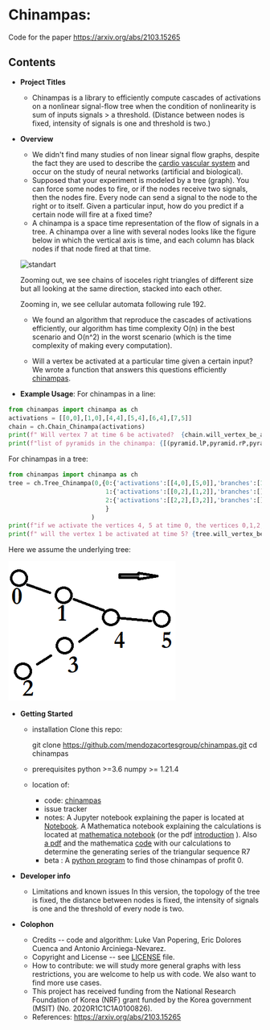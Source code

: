 # Chinampas:
Code for the paper https://arxiv.org/abs/2103.15265


## Contents


* **Project Titles**
  - Chinampas is a library to efficiently compute cascades of activations on a nonlinear signal-flow tree when the condition of nonlinearity is sum of inputs signals > a threshold. (Distance between nodes is fixed, intensity of signals is one and threshold is two.)


* **Overview**
  - We didn't find many studies of non linear signal flow graphs, despite the fact they are used to describe the [cardio vascular system](https://en.wikipedia.org/wiki/Signal-flow_graph#:~:text=Nonlinear%20flow%20graphs) and occur on the study of neural networks (artificial and biological).
  - Supposed that your experiment is modeled by a tree (graph). You can force some nodes to fire, or if the nodes receive two signals, then the nodes fire. Every node can send a signal to the node to the right or to itself.  Given a particular input, how do you predict if a certain node will fire at a fixed time?
  - A chinampa is a space time representation of the flow of signals in a tree. A chinampa over a line with several nodes looks like the figure below in which the vertical axis is time, and each column has black nodes if that node fired at that time.

  ![standart](https://user-images.githubusercontent.com/18435221/112927159-8c8d2100-90e2-11eb-93a0-69e93edf529b.png)

  Zooming out, we see chains of isoceles right triangles of different size but all looking at the same direction, stacked into each other.

  Zooming in, we see cellular automata following rule 192.

  - We found an algorithm that reproduce the cascades of activations efficiently, our algorithm has time complexity O(n) in the best scenario and O(n^2) in the worst scenario (which is the time complexity of making every computation).

  - Will a vertex be activated at a particular time given a certain input?
    We wrote a function that answers this questions efficiently [chinampas](chinampa/chinampa.py).

* **Example Usage**: 
For chinampas in a line:
```python
from chinampas import chinampa as ch
activations = [[0,0],[1,0],[4,4],[5,4],[6,4],[7,5]]
chain = ch.Chain_Chinampa(activations)
print(f" Will vertex 7 at time 6 be activated?  {chain.will_vertex_be_activated(7,6)} ")
print(f"list of pyramids in the chinampa: {[(pyramid.lP,pyramid.rP,pyramid.time) for pyramid in chain.pyramids]}")
```
For chinampas in a tree:


```python
from chinampas import chinampa as ch
tree = ch.Tree_Chinampa(0,{0:{'activations':[[4,0],[5,0]],'branches':[1,2]},
                           1:{'activations':[[0,2],[1,2]],'branches':[]},
                           2:{'activations':[[2,2],[3,2]],'branches':[]}
                           }
                       )
print(f"if we activate the vertices 4, 5 at time 0, the vertices 0,1,2,3 at time 2, ")
print(f" will the vertex 1 be activated at time 5? {tree.will_vertex_be_activated(1,5)}") #The node index is global i.e, node 0 is in branch 1, node 2 in branch 2, etc. -Luke
```
Here we assume the underlying tree:

  ![tree](notes/img/underlyingtree.png)

   

* **Getting Started**
  - installation
    Clone this repo:
 
    git clone https://github.com/mendozacortesgroup/chinampas.git
    cd chinampas
  - prerequisites
    python >=3.6
    numpy >= 1.21.4 

  - location of:
    - code: [chinampas](chinampas)
    - issue tracker
    - notes: A Jupyter notebook explaining the paper is located at  [Notebook](Chinampas.ipynb). A Mathematica notebook explaining the calculations is located at [mathematica notebook](Introduction.nb) (or the pdf [introduction](introduction.pdf) ). Also [a pdf](R7.pdf) and the mathematica [code](Computation_of_R7.nb) with our calculations to determine the generating series of the triangular sequence R7     
    - beta : A [python program](chinampa/profit.py) to find those chinampas of profit 0.



* **Developer info**
  - Limitations and known issues
    In this version, the topology of the tree is fixed, the distance between nodes is fixed, the intensity of signals is one and the threshold of every node is two.   


* **Colophon**
  - Credits -- code and algorithm: Luke Van Popering, Eric Dolores Cuenca and Antonio Arciniega-Nevarez.
  - Copyright and License -- see [LICENSE](LICENSE) file.
  - How to contribute: we will study more general graphs with less restrictions, you are welcome to help us with code. We also want to find more use cases.
  - This project has received funding from the National Research Foundation of Korea (NRF) grant funded by the Korea government (MSIT) (No. 2020R1C1C1A0100826).
  - References:  https://arxiv.org/abs/2103.15265
